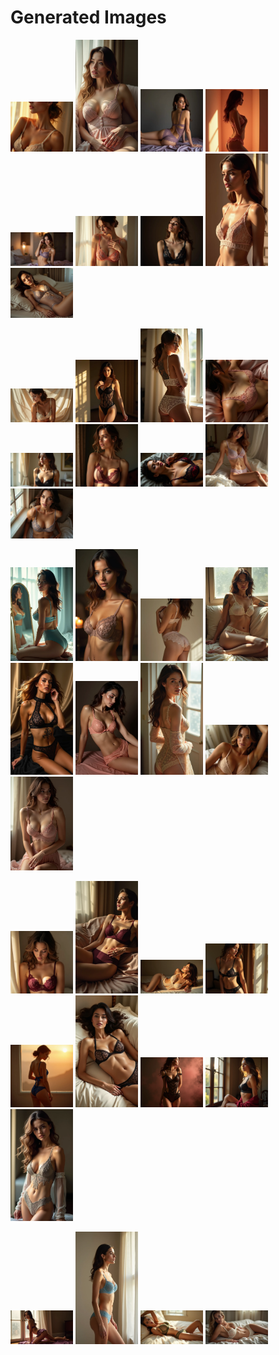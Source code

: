 # Generated Images



<img src="2025_06_21_01.webp" width="100"/> <img src="2025_06_21_02.webp" width="100"/> <img src="2025_06_21_03.webp" width="100"/> <img src="2025_06_21_04.webp" width="100"/> <img src="2025_06_21_05.webp" width="100"/> <img src="2025_06_21_06.webp" width="100"/> <img src="2025_06_21_07.webp" width="100"/> <img src="2025_06_21_08.webp" width="100"/> <img src="2025_06_21_09.webp" width="100"/>

<img src="2025_06_21_10.webp" width="100"/> <img src="2025_06_21_11.webp" width="100"/> <img src="2025_06_21_12.webp" width="100"/> <img src="2025_06_21_13.webp" width="100"/> <img src="2025_06_21_14.webp" width="100"/> <img src="2025_06_21_15.webp" width="100"/> <img src="2025_06_21_16.webp" width="100"/> <img src="2025_06_21_17.webp" width="100"/> <img src="2025_06_21_18.webp" width="100"/>

<img src="2025_06_21_19.webp" width="100"/> <img src="2025_06_21_20.webp" width="100"/> <img src="2025_06_21_21.webp" width="100"/> <img src="2025_06_21_22.webp" width="100"/> <img src="2025_06_21_23.webp" width="100"/> <img src="2025_06_21_24.webp" width="100"/> <img src="2025_06_21_25.webp" width="100"/> <img src="2025_06_21_26.webp" width="100"/> <img src="2025_06_21_27.webp" width="100"/>

<img src="2025_06_21_28.webp" width="100"/> <img src="2025_06_21_29.webp" width="100"/> <img src="2025_06_21_30.webp" width="100"/> <img src="2025_06_21_31.webp" width="100"/> <img src="2025_06_21_32.webp" width="100"/> <img src="2025_06_21_33.webp" width="100"/> <img src="2025_06_21_34.webp" width="100"/> <img src="2025_06_21_35.webp" width="100"/> <img src="2025_06_21_36.webp" width="100"/>

<img src="2025_06_21_37.webp" width="100"/> <img src="2025_06_21_38.webp" width="100"/> <img src="2025_06_21_39.webp" width="100"/> <img src="2025_06_21_40.webp" width="100"/>
